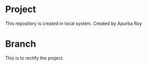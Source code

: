 # Project
This repository is created in local system.
Created by Apurba Roy
# Branch
This is to rectify the project.